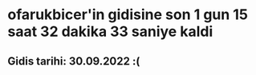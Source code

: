 # ofarukbicer'in gidisine son 1 gun 15 saat 32 dakika 33 saniye kaldi

## Gidis tarihi: 30.09.2022 :(